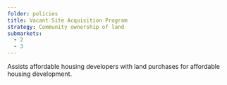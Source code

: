 ```yaml
---
folder: policies
title: Vacant Site Acquisition Program
strategy: Community ownership of land
submarkets:
  - 2
  - 3
---
```

Assists affordable housing developers with land purchases for affordable housing development.